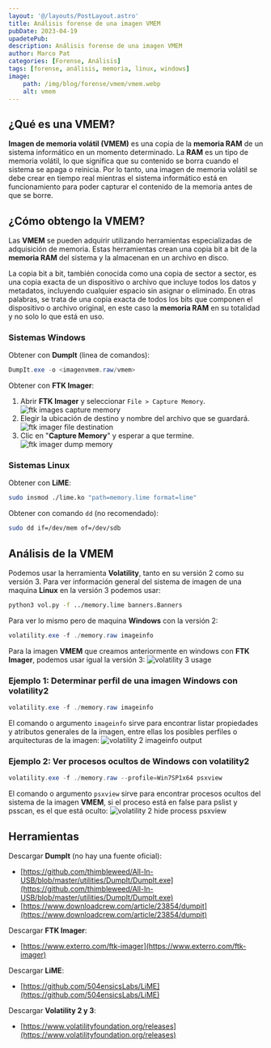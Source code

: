 ```yaml
---
layout: '@/layouts/PostLayout.astro'
title: Análisis forense de una imagen VMEM
pubDate: 2023-04-19
upadetePub:
description: Análisis forense de una imagen VMEM
author: Marco Pat
categories: [Forense, Análisis]
tags: [forense, análisis, memoria, linux, windows]
image:
    path: /img/blog/forense/vmem/vmem.webp
    alt: vmem
---
```


## ¿Qué es una VMEM?

**Imagen de memoria volátil (VMEM)** es una copia de la **memoria RAM** de un sistema informático en un momento determinado. La **RAM** es un tipo de memoria volátil, lo que significa que su contenido se borra cuando el sistema se apaga o reinicia. Por lo tanto, una imagen de memoria volátil se debe crear en tiempo real mientras el sistema informático está en funcionamiento para poder capturar el contenido de la memoria antes de que se borre.

## ¿Cómo obtengo la VMEM?

Las **VMEM** se pueden adquirir utilizando herramientas especializadas de adquisición de memoria. Estas herramientas crean una copia bit a bit de la **memoria RAM** del sistema y la almacenan en un archivo en disco.

La copia bit a bit, también conocida como una copia de sector a sector, es una copia exacta de un dispositivo o archivo que incluye todos los datos y metadatos, incluyendo cualquier espacio sin asignar o eliminado. En otras palabras, se trata de una copia exacta de todos los bits que componen el dispositivo o archivo original, en este caso la **memoria RAM** en su totalidad y no solo lo que está en uso.

### Sistemas Windows

Obtener con **DumpIt** (linea de comandos):

```powershell
DumpIt.exe -o <imagenvmem.raw/vmem>
```

Obtener con **FTK Imager**:

1. Abrir **FTK Imager** y seleccionar `File > Capture Memory`.
    ![ftk images capture memory](/img/blog/forense/vmem/ftk1.webp)
2. Elegir la ubicación de destino y nombre del archivo que se guardará.
    ![ftk imager file destination](/img/blog/forense/vmem/ftk2.webp)
3. Clic en "**Capture Memory**" y esperar a que termine.
    ![ftk imager dump memory](/img/blog/forense/vmem/ftk3.webp)

### Sistemas Linux

Obtener con **LiME**:

```bash
sudo insmod ./lime.ko "path=memory.lime format=lime"
```

Obtener con comando `dd` (no recomendado):

```bash
sudo dd if=/dev/mem of=/dev/sdb
```

## Análisis de la VMEM

Podemos usar la herramienta **Volatility**, tanto en su versión 2 como su versión 3. Para ver información general del sistema de imagen de una maquina **Linux** en la versión 3 podemos usar:

```bash
python3 vol.py -f ../memory.lime banners.Banners
```

Para ver lo mismo pero de maquina **Windows** con la versión 2:

```powershell
volatility.exe -f ./memory.raw imageinfo
```

Para la imagen **VMEM** que creamos anteriormente en windows con **FTK Imager**, podemos usar igual la versión 3:
![volatility 3 usage](/img/blog/forense/vmem/volatility3.webp)

### Ejemplo 1: Determinar perfil de una imagen Windows con volatility2

```powershell
volatility.exe -f ./memory.raw imageinfo
```

El comando o argumento `imageinfo` sirve para encontrar listar propiedades y atributos generales de la imagen, entre ellas los posibles perfiles o arquitecturas de la imagen:
![volatility 2 imageinfo output](/img/blog/forense/vmem/volatility2-imageinfo.webp)

### Ejemplo 2: Ver procesos ocultos de Windows con volatility2

```powershell
volatility.exe -f ./memory.raw --profile=Win7SP1x64 psxview
```

El comando o argumento `psxview` sirve para encontrar procesos ocultos del sistema de la imagen **VMEM**, si el proceso está en false para pslist y psscan, es el que está oculto:
![volatility 2 hide process psxview](/img/blog/forense/vmem/volatility2-psxview.webp)

## Herramientas

Descargar **DumpIt** (no hay una fuente oficial):

* [https://github.com/thimbleweed/All-In-USB/blob/master/utilities/DumpIt/DumpIt.exe](https://github.com/thimbleweed/All-In-USB/blob/master/utilities/DumpIt/DumpIt.exe)
* [https://www.downloadcrew.com/article/23854/dumpit](https://www.downloadcrew.com/article/23854/dumpit)

Descargar **FTK Imager**:

* [https://www.exterro.com/ftk-imager](https://www.exterro.com/ftk-imager)

Descargar **LiME**:

* [https://github.com/504ensicsLabs/LiME](https://github.com/504ensicsLabs/LiME)

Descargar **Volatility 2 y 3**:

* [https://www.volatilityfoundation.org/releases](https://www.volatilityfoundation.org/releases)
